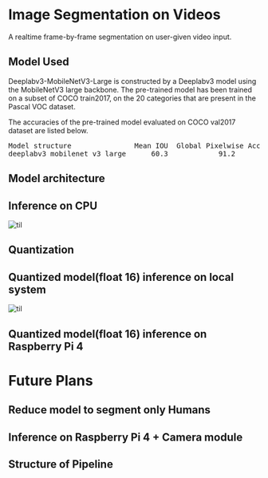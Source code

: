 # Image Segmentation on Videos
A realtime frame-by-frame segmentation on user-given video input.

## Model Used
Deeplabv3-MobileNetV3-Large is constructed by a Deeplabv3 model using the MobileNetV3 large backbone. The pre-trained model has been trained on a subset of COCO train2017, on the 20 categories that are present in the Pascal VOC dataset.

The accuracies of the pre-trained model evaluated on COCO val2017 dataset are listed below.
<pre>
Model structure	              Mean IOU	Global Pixelwise Accuracy
deeplabv3_mobilenet_v3_large	  60.3	          91.2
</pre>

## Model architecture

## Inference on CPU
![til](https://github.com/vivupadi/Segmentation_app/blob/main/data/Normal_trimmed.gif)

## Quantization


## Quantized model(float 16) inference on local system
![til](https://github.com/vivupadi/Segmentation_app/blob/main/data/quantized_trimmed.gif)

## Quantized model(float 16) inference on Raspberry Pi 4

# Future Plans

## Reduce model to segment only Humans

## Inference on Raspberry Pi 4 + Camera module


## Structure of Pipeline
